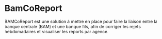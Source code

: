 # BamCoReport

BAMCoReport est une solution à mettre en place pour faire la liaison entre la banque centrale (BAM) et une banque fils, afin de corriger les rejets hebdomadaires et visualiser les reports par agence.


